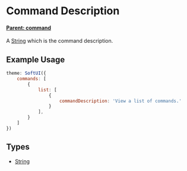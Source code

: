 #  Command Description
#### **[Parent: command](/docs/commands/category/list/command/)**
A [String](https://developer.mozilla.org/en-US/docs/Web/JavaScript/Reference/Global_Objects/String) which is the command description.

## Example Usage
```js
theme: SoftUI({
    commands: [
        {
            list: [
                {
                    commandDescription: 'View a list of commands.'
                }
            ],
        }
    ]
})
```

## Types
- [String](https://developer.mozilla.org/en-US/docs/Web/JavaScript/Reference/Global_Objects/String)